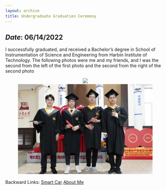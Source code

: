 ```yaml
---
layout: archive
title: Undergraduate Graduation Ceremony
---
```


## *Date*: 06/14/2022

I successfully graduated, and received a Bachelor’s degree in School of Instrumentation of Science and Engineering from Harbin Institute of Technology. The following photos were me and my friends, and I was the second from the left of the first photo and the second from the right of the second photo

<figure>
  <center>
    <img src="/news/imgs/BA_gra2.png">
    <img src="/news/imgs/B_graduate.png">
  </center>
</figure>

Backward Links: [Smart Car](../news/smart_car.md)  [About Me](../_pages/about.md)



